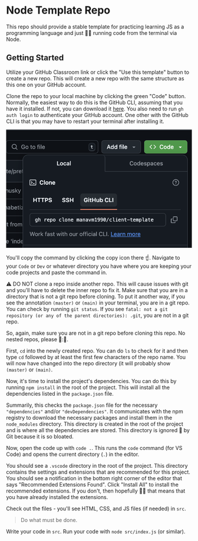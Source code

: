 # Node Template Repo

This repo should provide a stable template for practicing learning JS as a programming language and just 🏃‍♂️ running code from the terminal via Node.

## Getting Started

Utilize your GitHub Classroom link or click the "Use this template" button to create a new repo. This will create a new repo with the same structure as this one on your GitHub account.

Clone the repo to your local machine by clicking the green "Code" button. Normally, the easiest way to do this is the GitHub CLI, assuming that you have it installed. If not, you can download it [here](https://cli.github.com/). You also need to run `gh auth login` to authenticate your GitHub account. One other with the GitHub CLI is that you may have to restart your terminal after installing it.

![Clone the repo with GitHub CLI](./clone.png)

You'll copy the command by clicking the copy icon there ☝️. Navigate to your `Code` or `Dev` or whatever directory you have where you are keeping your code projects and paste the command in.

⚠️ DO NOT clone a repo inside another repo. This will cause issues with git and you'll have to delete the inner repo to fix it. Make sure that you are in a directory that is not a git repo before cloning. To put it another way, if you see the annotation `(master)` or `(main)` in your terminal, you are in a git repo. You can check by running `git status`. If you see `fatal: not a git repository (or any of the parent directories): .git`, you are not in a git repo.

So, again, make sure you are not in a git repo before cloning this repo. No nested repos, please 🙏:🏾.

First, `cd` into the newly created repo. You can do `ls` to check for it and then type `cd` followed by at least the first few characters of the repo name. You will now have changed into the repo directory (it will probably show `(master)` or `(main)`.

Now, it's time to install the project's dependencies. You can do this by running `npm install` in the root of the project. This will install all the dependencies listed in the `package.json` file.

Summarily, this checks the `package.json` file for the necessary `"dependencies"` and/or `"devDependencies"`. It communicates with the npm registry to download the necessary packages and install them in the `node_modules` directory. This directory is created in the root of the project and is where all the dependencies are stored. This directory is ignored 🙈 by Git because it is so bloated.

Now, open the code up with `code .`. This runs the `code` command (for VS Code) and opens the current directory (`.`) in the editor.

You should see a `.vscode` directory in the root of the project. This directory contains the settings and extensions that are recommended for this project. You should see a notification in the bottom right corner of the editor that says "Recommended Extensions Found". Click "Install All" to install the recommended extensions.
If you don't, then hopefully 🤞🏾 that means that you have already installed the extensions.

Check out the files - you'll see HTML, CSS, and JS files (if needed) in `src`.

> Do what must be done.

Write your code in `src`. Run your code with `node src/index.js` (or similar).
